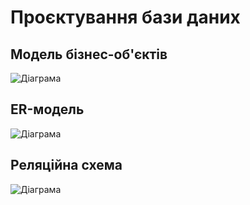 # Проєктування бази даних

## Модель бізнес-об'єктів
![Діаграма](//www.plantuml.com/plantuml/png/ZPTlJzi-4CUV-rLOHVhz92IGWQq3YI7Q4BHAWw4sIDiZv3McYqYJAdOrLTFU-toaXlfRn_tp0ETxdtDzvpl7N6iZ6xESbwnKpuQRcZV5x9VXUT6egIdgYkcNebh8HixvGavVv4nDpAfKdCoocfMAiV_vP_lXZrercl_7ntMfzAl4rXwyHpP-9olxC5ULwV4_Z7CxACoAlzekBzFxR9JzkBhY1nT2Y5FX0yT5RfdxnxjXEYOc-N2IdWs0UIuQRPugELUMpTBlMITPoZr1DPT5kGjQIAr_rqqUuIWfNf2tzYE43s2GnFJxmC2gWqokzBGf5hH_4VH1DVD2QmjvA-iB-eOmNDz0q3T8mYgHfBH1IlmGWcjZVz-ABQahOt4eipkL5xArGP6zMfoJLsossYukmk1MqIL294a7QvNIXRmJ3cvGtELddQ_sPQVjtoUpMgYzVHebZSgV9ENdPf2bkpmczRAPmWu6i44bovKkz5ZfPMbsufcSXNUy_JayMDQgjzUj1jtM_oW4885-6zvyEaCAQxc3MZRbJgWpE9SaYCx9NdYT2UK7vy8xL035S8Udtdc0TB0WuZxO174Sss0l9sY46Bse6mDL86o2kb1C3qqReOFfYVjWUk8uHeeqv0LgApndTtjP0rOVILxb-SxyG9mdDlcUVQl6ajlJsxw7G3yvn2s53x9iF1e-Pkc4JlAglOPeCZ5t4pWwEkGqPl3Q1qCf0xfxgOFctk7lCiDN0LasDHOu_wECL-znahO-Wk0X7qMzMjq2cRjva8N6hK1f0mbMtrgOVpqW_LrXU2C0Cti_XydIFZcH741sv-o6ohRFEBBwAa2GZoZiDdOtX-c9qsw34MDRXn9Gf084yKHXY2V2uGeTnjPjJYOxPAwbdU3wU9n-7MIZR_UJBwE7oLlxyjx9yKdFihmdZWzxNYs60CXF2C451XbtusHkqEe4j2HfRJE0Azn7cV-8qso0NW-wISjGuEjQtfPmzZNeaR6CGlAwJVX3ldN_7wJzXsUScX3eXlYUamCe-yxg8LWc_dEyg6XwLC9hQBS8PsjL0jmex7sjgfp-6_y7)

## ER-модель
![Діаграма](//www.plantuml.com/plantuml/png/d95DZzCm48Rl_HMZpP4J77kYBG8XFhIYY_PO3VLiCwhZYSOJGa3yTn8xBDO6gefJne-Yvns_VXaDrRh6h-APGukA3L0mjW5-h02sU3oVLBhWTk95uRvceucBEjBCjdxyQMIl9TX7R0WsokXdiEVl1CzVh7wkYe39lA_HIS_X1ARTfDoeIhyqbcIKpBlTV8waDu0HfW6gztogRUixIkvdm6uDRuEb-O4rsY5WGskuesyPUbmoQf1zSMunnbxKPLIcVn9FANqQeDg9XWSlFUa_LdWIv2WUbLjZ2KltBMd3CRA4bF3dED_oZU9mCQAKVI3723i9DfBaIsG6ZqQYy1VbgF0NrqxqYxYXE1wp-c13IoLMGYDtG5l3gt5Ai8kaXpcnt7eldHvpmNc4wXOzbNjUQBTJlopY3a_9DtwXshF_IdfrYPk0VeWylZR5pkSQVxECeBgl2MrXNDxx_ul5nyHMr9Qr5NkcNvxicH1KxseyynLl_QlJgibf7eYX-pd5xBuFfDo1crILGAoW2DWH95eGFogYB14BVZX1A4HD6pLSmRuHunbYniwW2YA2ChR7ptxpna3Wlps-VnQUOOeJcE4ftk0LL51Q7441hr13XUSujlzn25CedRN6CSmjda43opNk8PPdBz91R6yruOUHxsNT7dWRLqEcdJYLfaj3aJuqZhD9aCF-zjyHf68wOD8jSPCuvEYBJUnIawgdHWhPlaqIQj_v1CGU1wRIowgPHMdky9WkMrFSdGYSFonNdeyIXVhpqUCfJYjQo6n2tfeRJGBVCKK2czCai5kJeExL0tpW2PJmxjxQlSjmjuRXkZd3t8SzGWCrNZjB0rCeS0GbhLtSGcwe3FLi-SdpB1iSCH59hv1hCaATUp96qUBBVgAoeRBkntLPm8nwnSlG9quCduz_ZWTPbkVMr-cj2a7fsyXbkpqAe1BkQGmHN_IR2d5VRz34ZCNjCvQQ5wk3WdHNnoaggSPRM491HBawArX0ONxUqBQfqiXb-jYe3PqivsJgw5uyJvLHFBJmdLpQALEcDTADKqcea3iSEbeQl23DaDnDb_LsJrYPBwEM3myNmr_17qDkRErkkl-QFm40)

## Реляційна схема
![Діаграма](//www.plantuml.com/plantuml/png/lLN1QXin4BthAmPVt1PyASsbX12J5bfAIt3TNXTbfTYYMcdHQ1lSfF_UyLhO6LPU9IxaOjWtJs_Ul17o9KOPOjTO8Q9l8NguyJ7w1fG9kex6Eo6cy0DrG91EmS9RZKAxQEAcX-5U0Bm1e-0zVFwsXFFpwoyN5uJDPlHpQmB6oib6K_ddV77rQRvuzUxiDPMiF5RHZJHsWBOIySu71RpmLoGtlRLnDzbkIcCTJBiTzQZqjGwDGIHAkK5U9ANro6D7dzL0Xmg1E8C27vFxuMUuMBjdvYIdy5Kh8w7sBf9yQh43htRO-C14jq-DzErPNxpnQZD4auCgRjgXNXsqZ5fLCbBfmtpvKG2Fxr4yIxawUKTyyeDIiqMhP34RSvIhaPLzzrseJxcRNR0S6uWUJ6B__MntV6Rcj3msxyblrjn9kq63gSt-Uw6niozshSet9vj3rcmv3vcELQ4_Dn8wRv2sM53WwomhjpwSbFF_HyazPAUZmhEccy92MxdTFQvDYwB_xtbucCtyFTiS7LnBLkPP4o6DmadSSfwqVyAfF968PkMqWkWdeWSp9EDgsocDdC6Vy2rlBOboW8uJLq7Ic6eYsCp37FhGYKzfhiZZdOdhYI1iXDeX4OrZjFqZmmWxb7E6_SeUamuTgtsZ4Mw3RvZwKRurxbUAljHaiFs9t29_qd5UVfg0qi7yrYhvpIimjB2D0Pd7pQzc_iAM6t0oQo0kjLDTOyK_)   